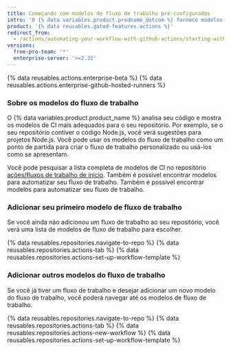 ```yaml
---
title: Começando com modelos de fluxo de trabalho pré-configurados
intro: 'O {% data variables.product.prodname_dotcom %} fornece modelos de fluxo de trabalho pré-configurados para automatizar seu fluxo de trabalho ou criar um fluxo de trabalho de CI para idiomas e estruturas específicos.'
product: '{% data reusables.gated-features.actions %}'
redirect_from:
  - /actions/automating-your-workflow-with-github-actions/starting-with-preconfigured-workflow-templates
versions:
  free-pro-team: '*'
  enterprise-server: '>=2.22'
---
```


{% data reusables.actions.enterprise-beta %}
{% data reusables.actions.enterprise-github-hosted-runners %}

### Sobre os modelos do fluxo de trabalho

O {% data variables.product.product_name %} analisa seu código e mostra os modelos de CI mais adequados para o seu repositório. Por exemplo, se o seu repositório contiver o código Node.js, você verá sugestões para projetos Node.js. Você pode usar os modelos do fluxo de trabalho como um ponto de partida para criar o fluxo de trabalho personalizado ou usá-los como se apresentam.

Você pode pesquisar a lista completa de modelos de CI no repositório [ações/fluxos de trabalho de início](https://github.com/actions/starter-workflows/tree/master/ci). Também é possível encontrar modelos para automatizar seu fluxo de trabalho. Também é possível encontrar modelos para automatizar seu fluxo de trabalho.

### Adicionar seu primeiro modelo de fluxo de trabalho

Se você ainda não adicionou um fluxo de trabalho ao seu repositório, você verá uma lista de modelos de fluxo de trabalho para escolher.

{% data reusables.repositories.navigate-to-repo %}
{% data reusables.repositories.actions-tab %}
{% data reusables.repositories.actions-set-up-workflow-template %}

### Adicionar outros modelos do fluxo de trabalho

Se você já tiver um fluxo de trabalho e desejar adicionar um novo modelo do fluxo de trabalho, você poderá navegar até os modelos de fluxo de trabalho.

{% data reusables.repositories.navigate-to-repo %}
{% data reusables.repositories.actions-tab %}
{% data reusables.repositories.actions-new-workflow %}
{% data reusables.repositories.actions-set-up-workflow-template %}
